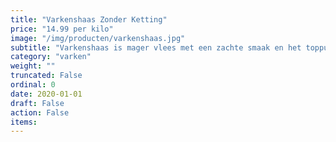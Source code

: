 ```yaml
---
title: "Varkenshaas Zonder Ketting"
price: "14.99 per kilo"
image: "/img/producten/varkenshaas.jpg"
subtitle: "Varkenshaas is mager vlees met een zachte smaak en het toppunt van malsheid. Heerlijk met een klassieke champignonroomsaus. Maak ook eens een superluxe sate met deze varkenshaas."
category: "varken"
weight: ""
truncated: False
ordinal: 0
date: 2020-01-01
draft: False
action: False
items: 
---
```

